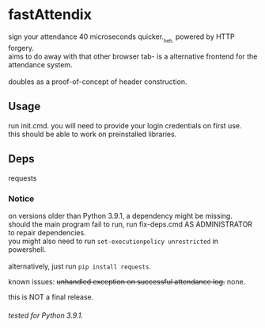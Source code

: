 # fastAttendix
sign your attendance 40 microseconds quicker.<sub><sub>heh.</sub></sub> powered by HTTP forgery. </br>aims to do away with that other browser tab- is a alternative frontend for the attendance system. </br></br>doubles as a proof-of-concept of header construction.

## Usage
run init.cmd. you will need to provide your login credentials on first use. </br>this should be able to work on preinstalled libraries. 

## Deps
requests

### Notice
on versions older than Python 3.9.1, a dependency might be missing. </br>
should the main program fail to run, run fix-deps.cmd AS ADMINISTRATOR to repair dependencies. </br>you might also need to run `set-executionpolicy unrestricted` in powershell.</br></br>
alternatively, just run `pip install requests`.

known issues: ~~unhandled exception on successful attendance log.~~ none.

this is NOT a final release.

###### tested for Python 3.9.1.
